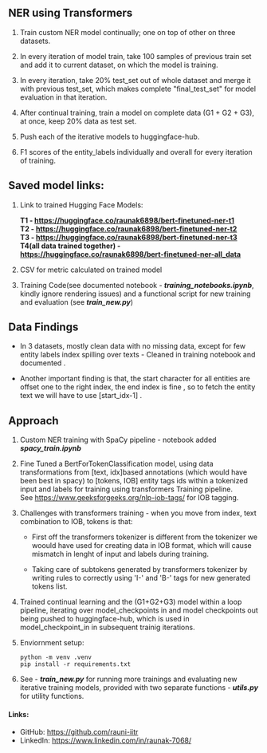 ## NER using Transformers

1. Train custom NER model continually; one on top of other on three datasets.

2. In every iteration of model train, take 100 samples of previous train set and add it to current dataset, on which the model is training.

3. In every iteration, take 20% test_set out of whole dataset and merge it with previous test_set, which makes complete "final_test_set" for model evaluation in that iteration.

4. After continual training, train a model on complete data (G1 + G2 + G3), at once, keep 20% data as test set.

5. Push each of the iterative models to huggingface-hub.

6. F1 scores of the entity_labels individually and overall for every iteration of training.

## Saved model links:

1. Link to trained Hugging Face Models:

    **T1 - https://huggingface.co/raunak6898/bert-finetuned-ner-t1** <br>
    **T2 - https://huggingface.co/raunak6898/bert-finetuned-ner-t2**
    <br>
    **T3 - https://huggingface.co/raunak6898/bert-finetuned-ner-t3**
    <br>
    **T4(all data trained together) - https://huggingface.co/raunak6898/bert-finetuned-ner-all_data**

3. CSV for metric calculated on trained model 

4. Training Code(see documented notebook - ***training_notebooks.ipynb***, kindly ignore rendering issues) and a functional script for new training and evaluation (see ***train_new.py***)

## Data Findings

* In 3 datasets, mostly clean data with no missing data, except for few entity labels index spilling over texts - Cleaned in training notebook and documented . 

* Another important finding is that, the start character for all entities are offset one to the right index, the end index is fine , so to fetch the entity text we will have to use [start_idx-1] .

## Approach

1. Custom NER training with SpaCy pipeline - notebook added ***spacy_train.ipynb*** 

2. Fine Tuned a BertForTokenClassification model, using data transformations from [text, idx]based annotations (which would have been best in spacy) to [tokens, IOB] entity tags ids within a tokenized input and labels for training using transformers Training pipeline.<br> See https://www.geeksforgeeks.org/nlp-iob-tags/ for IOB tagging.

3. Challenges with transformers training - when you move from index, text combination to IOB, tokens is that:
    * First off the transformers tokenizer is different from the tokenizer we woould have used for creating data in IOB format, which will cause mismatch in  lenght of input and labels during training.

    * Taking care of subtokens generated by transformers tokenizer by writing rules to correctly using 'I-' and 'B-' tags for new generated tokens list.

4. Trained continual learning and the (G1+G2+G3) model within a loop pipeline, iterating over model_checkpoints in and model checkpoints out being pushed to huggingface-hub, which is used in model_checkpoint_in in subsequent trainig iterations.

5. Enviornment setup:

    ```shell
    python -m venv .venv
    pip install -r requirements.txt
    ```

6. See - ***train_new.py*** for running more trainings and evaluating new iterative training models, provided with two separate functions - ***utils.py*** for utility functions.


#### Links:
 - GitHub: https://github.com/rauni-iitr
 - LinkedIn: https://www.linkedin.com/in/raunak-7068/








